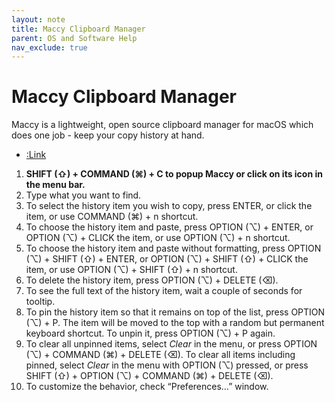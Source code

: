 ```yaml
---
layout: note
title: Maccy Clipboard Manager
parent: OS and Software Help
nav_exclude: true
---
```


# Maccy Clipboard Manager

Maccy is a lightweight, open source clipboard manager for macOS which does one job - keep your copy history at hand.

- [:Link](https://maccy.app/)

1. **SHIFT (⇧) + COMMAND (⌘) + C to popup Maccy or click on its icon in the menu bar.**
2. Type what you want to find.
3. To select the history item you wish to copy, press ENTER, or click the item, or use COMMAND (⌘) + n shortcut.
4. To choose the history item and paste, press OPTION (⌥) + ENTER, or OPTION (⌥) + CLICK the item, or use OPTION (⌥) + n shortcut.
5. To choose the history item and paste without formatting, press OPTION (⌥) + SHIFT (⇧) + ENTER, or OPTION (⌥) + SHIFT (⇧) + CLICK the item, or use OPTION (⌥) + SHIFT (⇧) + n shortcut.
6. To delete the history item, press OPTION (⌥) + DELETE (⌫).
7. To see the full text of the history item, wait a couple of seconds for tooltip.
8. To pin the history item so that it remains on top of the list, press OPTION (⌥) + P. The item will be moved to the top with a random but permanent keyboard shortcut. To unpin it, press OPTION (⌥) + P again.
9. To clear all unpinned items, select _Clear_ in the menu, or press OPTION (⌥) + COMMAND (⌘) + DELETE (⌫). To clear all items including pinned, select _Clear_ in the menu with OPTION (⌥) pressed, or press SHIFT (⇧) + OPTION (⌥) + COMMAND (⌘) + DELETE (⌫).
10. To customize the behavior, check “Preferences…” window.
